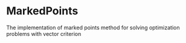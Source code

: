 # MarkedPoints
The implementation of marked points method for solving optimization problems with vector criterion
